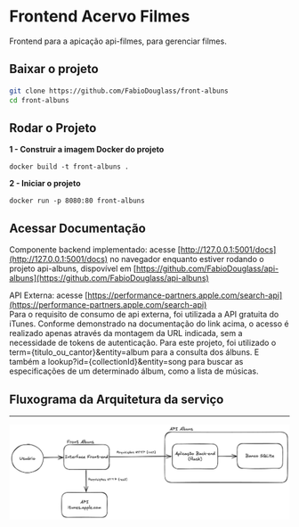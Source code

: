 # Frontend Acervo Filmes

Frontend para a apicação api-filmes, para gerenciar filmes.

## Baixar o projeto

```bash
git clone https://github.com/FabioDouglass/front-albuns
cd front-albuns
```

## Rodar o Projeto

**1 - Construir a imagem Docker do projeto**

```
docker build -t front-albuns .

```

**2 - Iniciar o projeto**

```
docker run -p 8080:80 front-albuns

```

## Acessar Documentação

Componente backend implementado: acesse [http://127.0.0.1:5001/docs](http://127.0.0.1:5001/docs) no navegador enquanto estiver rodando o projeto api-albuns, dispovível em [https://github.com/FabioDouglass/api-albuns](https://github.com/FabioDouglass/api-albuns)

API Externa: acesse [https://performance-partners.apple.com/search-api](https://performance-partners.apple.com/search-api)  
Para o requisito de consumo de api externa, foi utilizada a API gratuita do iTunes. Conforme demonstrado na documentação do link acima, o acesso é realizado apenas através da montagem da URL indicada, sem a necessidade de tokens de autenticação.
Para este projeto, foi utilizado o term={titulo_ou_cantor}&entity=album para a consulta dos álbuns.
E também a lookup?id={collectionId}&entity=song para buscar as especificações de um determinado álbum, como a lista de músicas.

## Fluxograma da Arquitetura da serviço

---

![alt text](Fluxograma.png)
